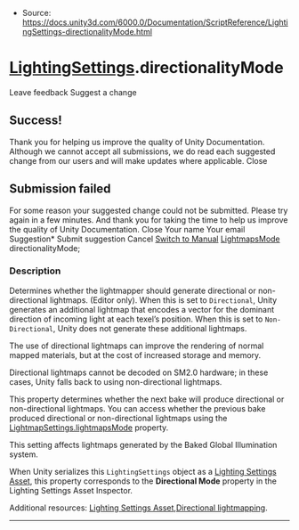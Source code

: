 * Source: https://docs.unity3d.com/6000.0/Documentation/ScriptReference/LightingSettings-directionalityMode.html

#  [LightingSettings](https://docs.unity3d.com/6000.0/Documentation/ScriptReference/LightingSettings.html).directionalityMode
Leave feedback
Suggest a change
## Success!
Thank you for helping us improve the quality of Unity Documentation. Although we cannot accept all submissions, we do read each suggested change from our users and will make updates where applicable.
Close
## Submission failed
For some reason your suggested change could not be submitted. Please <a>try again</a> in a few minutes. And thank you for taking the time to help us improve the quality of Unity Documentation.
Close
Your name Your email Suggestion* Submit suggestion
Cancel
[Switch to Manual](https://docs.unity3d.com/6000.0/Documentation/Manual/class-LightingSettings.html "Go to LightingSettings Component in the Manual")
[LightmapsMode](https://docs.unity3d.com/6000.0/Documentation/ScriptReference/LightmapsMode.html) directionalityMode; 
### Description
Determines whether the lightmapper should generate directional or non-directional lightmaps. (Editor only).
When this is set to `Directional`, Unity generates an additional lightmap that encodes a vector for the dominant direction of incoming light at each texel’s position. When this is set to `Non-Directional`, Unity does not generate these additional lightmaps.  
  
The use of directional lightmaps can improve the rendering of normal mapped materials, but at the cost of increased storage and memory.  
  
Directional lightmaps cannot be decoded on SM2.0 hardware; in these cases, Unity falls back to using non-directional lightmaps.  
  
This property determines whether the next bake will produce directional or non-directional lightmaps. You can access whether the previous bake produced directional or non-directional lightmaps using the [LightmapSettings.lightmapsMode](https://docs.unity3d.com/6000.0/Documentation/ScriptReference/LightmapSettings-lightmapsMode.html) property.  
  
This setting affects lightmaps generated by the Baked Global Illumination system.  
  
When Unity serializes this `LightingSettings` object as a [Lighting Settings Asset](https://docs.unity3d.com/6000.0/Documentation/Manual/class-LightingSettings.html), this property corresponds to the **Directional Mode** property in the Lighting Settings Asset Inspector.  
  
Additional resources: [Lighting Settings Asset](https://docs.unity3d.com/6000.0/Documentation/Manual/class-LightingSettings.html),[Directional lightmapping](https://docs.unity3d.com/6000.0/Documentation/Manual/LightmappingDirectional.html).
* * *
